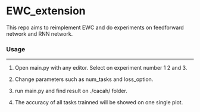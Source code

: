 # EWC_extension
This repo aims to reimplement EWC and do experiments on feedforward network and RNN network.



### Usage

---

1. Open main.py with any editor. Select on experiment number 1 2 and 3. 

2. Change parameters such as num_tasks and loss_option.

3. run main.py and find result on ./cacah/ folder.

4. The accuracy of all tasks trainned will be showed on one single plot.

   